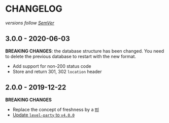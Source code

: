 # CHANGELOG
*versions follow [SemVer](http://semver.org)*

## 3.0.0 - 2020-06-03
**BREAKING CHANGES**: the database structure has been changed. You need to delete the previous database to restart with the new format.
* Add support for non-200 status code
* Store and return 301, 302 `location` header

## 2.0.0 - 2019-12-22
**BREAKING CHANGES**
* Replace the concept of freshness by a [ttl](https://github.com/maxlath/prerender-level-cache#ttl)
* [Update `level-party` to `v4.0.0`](https://github.com/Level/party/blob/master/CHANGELOG.md#400---2019-12-08)
